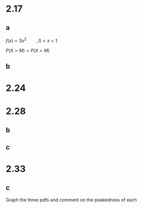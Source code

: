 # 2.17

## a

$f(x)=3x^2\qquad,0<x<1$

$P(X>M)=P(X<M)$

## b


# 2.24

# 2.28
## b

## c

# 2.33
## c
Graph the three pdfs and comment on the peakedness of each
